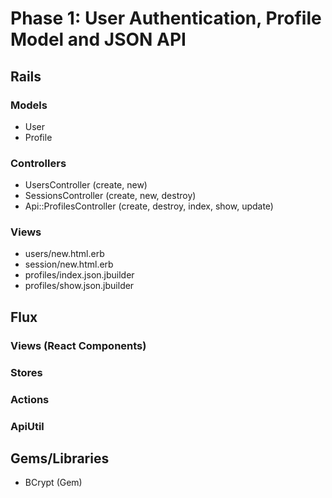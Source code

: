 # Phase 1: User Authentication, Profile Model and JSON API

## Rails
### Models
* User
* Profile

### Controllers
* UsersController (create, new)
* SessionsController (create, new, destroy)
* Api::ProfilesController (create, destroy, index, show, update)

### Views
* users/new.html.erb
* session/new.html.erb
* profiles/index.json.jbuilder
* profiles/show.json.jbuilder

## Flux
### Views (React Components)

### Stores

### Actions

### ApiUtil

## Gems/Libraries
* BCrypt (Gem)
